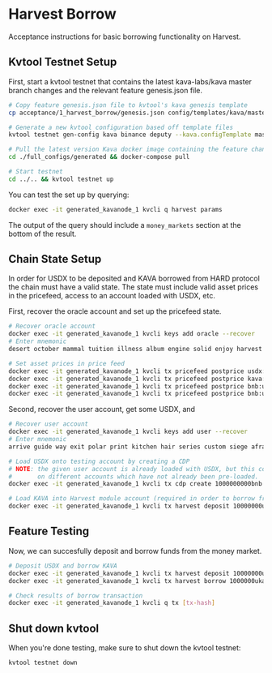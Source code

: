 # Harvest Borrow

Acceptance instructions for basic borrowing functionality on Harvest.

## Kvtool Testnet Setup

First, start a kvtool testnet that contains the latest kava-labs/kava master branch changes and the relevant feature genesis.json file.

```bash
# Copy feature genesis.json file to kvtool's kava genesis template
cp acceptance/1_harvest_borrow/genesis.json config/templates/kava/master/initstate/.kvd/config/genesis.json

# Generate a new kvtool configuration based off template files
kvtool testnet gen-config kava binance deputy --kava.configTemplate master

# Pull the latest version Kava docker image containing the feature changing
cd ./full_configs/generated && docker-compose pull

# Start testnet
cd ../.. && kvtool testnet up
```

You can test the set up by querying:

```bash
docker exec -it generated_kavanode_1 kvcli q harvest params
```

The output of the query should include a `money_markets` section at the bottom of the result.

## Chain State Setup

In order for USDX to be deposited and KAVA borrowed from HARD protocol the chain must have a valid state. The state must include valid asset prices in the pricefeed, access to an account loaded with USDX, etc.

First, recover the oracle account and set up the pricefeed state.

```bash
# Recover oracle account
docker exec -it generated_kavanode_1 kvcli keys add oracle --recover
# Enter mnemonic
desert october mammal tuition illness album engine solid enjoy harvest symptom rely camera unable okay avocado actual oppose remember lady dove canal argue cave

# Set asset prices in price feed
docker exec -it generated_kavanode_1 kvcli tx pricefeed postprice usdx:usd 1 99999999999 --from oracle
docker exec -it generated_kavanode_1 kvcli tx pricefeed postprice kava:usd 10 99999999999 --from oracle
docker exec -it generated_kavanode_1 kvcli tx pricefeed postprice bnb:usd 100 99999999999 --from oracle
docker exec -it generated_kavanode_1 kvcli tx pricefeed postprice bnb:usd:30 100 99999999999 --from oracle
```

Second, recover the user account, get some USDX, and

```bash
# Recover user account
docker exec -it generated_kavanode_1 kvcli keys add user --recover
# Enter mnemonic
arrive guide way exit polar print kitchen hair series custom siege afraid shrug crew fashion mind script divorce pattern trust project regular robust safe

# Load USDX onto testing account by creating a CDP
# NOTE: the given user account is already loaded with USDX, but this command enables feature testing
#       on different accounts which have not already been pre-loaded.
docker exec -it generated_kavanode_1 kvcli tx cdp create 1000000000bnb 100000000usdx bnb-a --from user --gas 500000

# Load KAVA into Harvest module account (required in order to borrow from Harvest module account)
docker exec -it generated_kavanode_1 kvcli tx harvest deposit 10000000ukava lp --from user
```

## Feature Testing

Now, we can succesfully deposit and borrow funds from the money market.
```bash
# Deposit USDX and borrow KAVA
docker exec -it generated_kavanode_1 kvcli tx harvest deposit 10000000usdx lp --from user
docker exec -it generated_kavanode_1 kvcli tx harvest borrow 1000000ukava --from user

# Check results of borrow transaction
docker exec -it generated_kavanode_1 kvcli q tx [tx-hash]
```

## Shut down kvtool

When you're done testing, make sure to shut down the kvtool testnet:

```bash
kvtool testnet down
```
